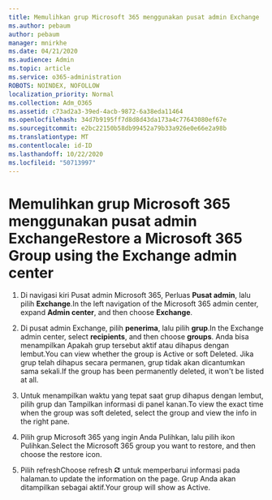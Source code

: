 ```yaml
---
title: Memulihkan grup Microsoft 365 menggunakan pusat admin Exchange
ms.author: pebaum
author: pebaum
manager: mnirkhe
ms.date: 04/21/2020
ms.audience: Admin
ms.topic: article
ms.service: o365-administration
ROBOTS: NOINDEX, NOFOLLOW
localization_priority: Normal
ms.collection: Adm_O365
ms.assetid: c73ad2a3-39ed-4acb-9872-6a38eda11464
ms.openlocfilehash: 34d7b9195ff7d8d8d43da173a4c77643080ef67e
ms.sourcegitcommit: e2bc22150b58db99452a79b33a926e0e66e2a98b
ms.translationtype: MT
ms.contentlocale: id-ID
ms.lasthandoff: 10/22/2020
ms.locfileid: "50713997"
---
```

# <a name="restore-a-microsoft-365-group-using-the-exchange-admin-center"></a><span data-ttu-id="d6f98-102">Memulihkan grup Microsoft 365 menggunakan pusat admin Exchange</span><span class="sxs-lookup"><span data-stu-id="d6f98-102">Restore a Microsoft 365 Group using the Exchange admin center</span></span>

1. <span data-ttu-id="d6f98-103">Di navigasi kiri Pusat admin Microsoft 365, Perluas **Pusat admin**, lalu pilih **Exchange**.</span><span class="sxs-lookup"><span data-stu-id="d6f98-103">In the left navigation of the Microsoft 365 admin center, expand **Admin center**, and then choose **Exchange**.</span></span>
    
2. <span data-ttu-id="d6f98-104">Di pusat admin Exchange, pilih **penerima**, lalu pilih **grup**.</span><span class="sxs-lookup"><span data-stu-id="d6f98-104">In the Exchange admin center, select **recipients**, and then choose **groups**.</span></span> <span data-ttu-id="d6f98-105">Anda bisa menampilkan Apakah grup tersebut aktif atau dihapus dengan lembut.</span><span class="sxs-lookup"><span data-stu-id="d6f98-105">You can view whether the group is Active or soft Deleted.</span></span> <span data-ttu-id="d6f98-106">Jika grup telah dihapus secara permanen, grup tidak akan dicantumkan sama sekali.</span><span class="sxs-lookup"><span data-stu-id="d6f98-106">If the group has been permanently deleted, it won't be listed at all.</span></span>
    
3. <span data-ttu-id="d6f98-107">Untuk menampilkan waktu yang tepat saat grup dihapus dengan lembut, pilih grup dan Tampilkan informasi di panel kanan.</span><span class="sxs-lookup"><span data-stu-id="d6f98-107">To view the exact time when the group was soft deleted, select the group and view the info in the right pane.</span></span>
    
4. <span data-ttu-id="d6f98-108">Pilih grup Microsoft 365 yang ingin Anda Pulihkan, lalu pilih ikon Pulihkan.</span><span class="sxs-lookup"><span data-stu-id="d6f98-108">Select the Microsoft 365 group you want to restore, and then choose the restore icon.</span></span>
    
5. <span data-ttu-id="d6f98-109">Pilih refresh</span><span class="sxs-lookup"><span data-stu-id="d6f98-109">Choose refresh</span></span> ![Ikon refresh](media/6464df90-2a91-4c1f-92a6-9a38c7696ac3.gif) <span data-ttu-id="d6f98-111">untuk memperbarui informasi pada halaman.</span><span class="sxs-lookup"><span data-stu-id="d6f98-111">to update the information on the page.</span></span> <span data-ttu-id="d6f98-112">Grup Anda akan ditampilkan sebagai aktif.</span><span class="sxs-lookup"><span data-stu-id="d6f98-112">Your group will show as Active.</span></span> 
    

